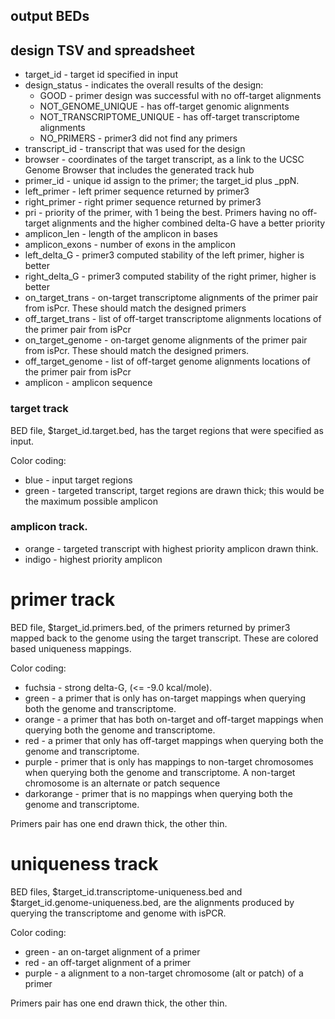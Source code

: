 
## output BEDs

## design TSV and spreadsheet

* target_id - target id specified in input
* design_status - indicates the overall results of the design:
  * GOOD - primer design was successful with no off-target alignments
  * NOT_GENOME_UNIQUE - has off-target genomic alignments
  * NOT_TRANSCRIPTOME_UNIQUE - has off-target transcriptome alignments
  * NO_PRIMERS - primer3 did not find any primers
* transcript_id - transcript that was used for the design
* browser - coordinates of the target transcript, as a link to the UCSC Genome Browser that includes the generated track hub
* primer_id - unique id assign to the primer; the target_id plus _ppN.
* left_primer - left primer sequence returned by primer3
* right_primer - right primer sequence returned by primer3
* pri - priority of the primer, with 1 being the best.  Primers having no off-target alignments and the higher combined delta-G have a better priority
* amplicon_len - length of the amplicon in bases
* amplicon_exons - number of exons in the amplicon
* left_delta_G - primer3 computed stability of the left primer, higher is better
* right_delta_G - primer3 computed stability of the right primer, higher is better
* on_target_trans - on-target transcriptome alignments of the primer pair from isPcr.  These should match the designed primers
* off_target_trans - list of off-target transcriptome alignments locations of the primer pair from isPcr
* on_target_genome - on-target genome alignments of the primer pair from isPcr.  These should match the designed primers.
* off_target_genome - list of off-target genome alignments locations of the primer pair from isPcr
* amplicon - amplicon sequence 


### target track

BED file, $target_id.target.bed, has the target regions that were specified as input.

Color coding:
* blue - input target regions
* green - targeted transcript, target regions are drawn thick; this would be the maximum possible amplicon

### amplicon track.
* orange - targeted transcript with highest priority amplicon drawn think.
* indigo - highest priority amplicon

# primer track

BED file, $target_id.primers.bed, of the primers returned by primer3 mapped
back to the genome using the target transcript.  These are colored based
uniqueness mappings.

Color coding:
* fuchsia - strong delta-G, (<= -9.0 kcal/mole).
* green - a primer that is only has on-target mappings when querying both the genome and transcriptome.
* orange  - a primer that has both on-target and off-target mappings when querying both the genome and transcriptome.
* red - a primer that only has off-target mappings when querying both the genome and transcriptome.
* purple - primer that is only has mappings to non-target chromosomes when querying both the genome and transcriptome.  A non-target chromosome is an alternate or patch sequence
* darkorange - primer that is no mappings when querying both the genome and transcriptome.

Primers pair has one end drawn thick, the other thin.

# uniqueness track

BED files, $target_id.transcriptome-uniqueness.bed and $target_id.genome-uniqueness.bed,
are the alignments produced by querying the transcriptome and genome with isPCR.

Color coding:
* green - an on-target alignment of a primer
* red - an off-target alignment of a primer
* purple - a alignment to a non-target chromosome (alt or patch) of a primer

Primers pair has one end drawn thick, the other thin.
